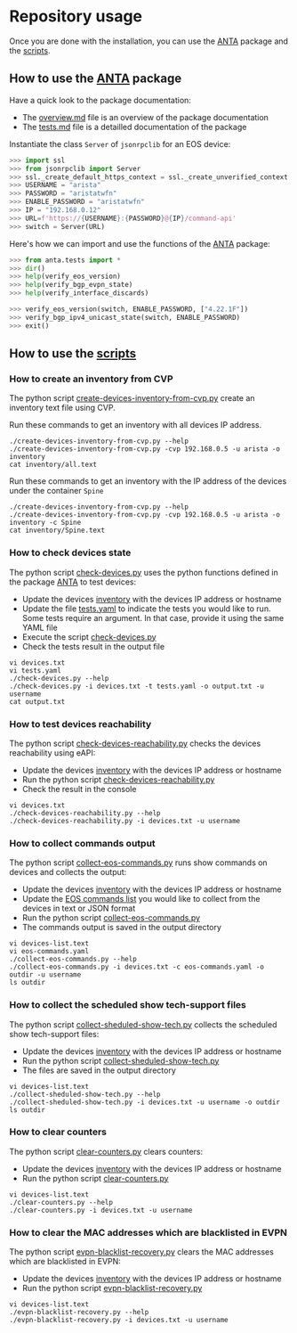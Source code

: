 # Repository usage

Once you are done with the installation, you can use the [ANTA](api/README.md) package and the [scripts](../scripts).


## How to use the [ANTA](api/README.md) package

Have a quick look to the package documentation:

- The [overview.md](api/README.md) file is an overview of the package documentation
- The [tests.md](api/tests.md) file is a detailled documentation of the package

Instantiate the class `Server` of `jsonrpclib` for an EOS device:

```python
>>> import ssl
>>> from jsonrpclib import Server
>>> ssl._create_default_https_context = ssl._create_unverified_context
>>> USERNAME = "arista"
>>> PASSWORD = "aristatwfn"
>>> ENABLE_PASSWORD = "aristatwfn"
>>> IP = "192.168.0.12"
>>> URL=f'https://{USERNAME}:{PASSWORD}@{IP}/command-api'
>>> switch = Server(URL)
```

Here's how we can import and use the functions of the [ANTA](api/README.md) package:

```python
>>> from anta.tests import *
>>> dir()
>>> help(verify_eos_version)
>>> help(verify_bgp_evpn_state)
>>> help(verify_interface_discards)
```

```python
>>> verify_eos_version(switch, ENABLE_PASSWORD, ["4.22.1F"])
>>> verify_bgp_ipv4_unicast_state(switch, ENABLE_PASSWORD)
>>> exit()
```

## How to use the [scripts](scripts)

### How to create an inventory from CVP

The python script [create-devices-inventory-from-cvp.py](../scripts/create-devices-inventory-from-cvp.py) create an inventory text file using CVP.

Run these commands to get an inventory with all devices IP address.

```shell
./create-devices-inventory-from-cvp.py --help
./create-devices-inventory-from-cvp.py -cvp 192.168.0.5 -u arista -o inventory
cat inventory/all.text
```

Run these commands to get an inventory with the IP address of the devices under the container `Spine`

```shell
./create-devices-inventory-from-cvp.py --help
./create-devices-inventory-from-cvp.py -cvp 192.168.0.5 -u arista -o inventory -c Spine
cat inventory/Spine.text
```

### How to check devices state

The python script [check-devices.py](../scripts/check-devices.py) uses the python functions defined in the package [ANTA](api/README.md) to test devices:

- Update the devices [inventory](../examples/devices.txt) with the devices IP address or hostname
- Update the file [tests.yaml](../examples/tests.yaml) to indicate the tests you would like to run. Some tests require an argument. In that case, provide it using the same YAML file
- Execute the script [check-devices.py](../scripts/check-devices.py)
- Check the tests result in the output file

```shell
vi devices.txt
vi tests.yaml
./check-devices.py --help
./check-devices.py -i devices.txt -t tests.yaml -o output.txt -u username
cat output.txt
```

### How to test devices reachability

The python script [check-devices-reachability.py](../scripts/check-devices-reachability.py) checks the devices reachability using eAPI:

- Update the devices [inventory](../examples/devices.txt) with the devices IP address or hostname
- Run the python script [check-devices-reachability.py](../scripts/check-devices-reachability.py)
- Check the result in the console

```shell
vi devices.txt
./check-devices-reachability.py --help
./check-devices-reachability.py -i devices.txt -u username
```

### How to collect commands output

The python script [collect-eos-commands.py](../scripts/collect-eos-commands.py) runs show commands on devices and collects the output:

- Update the devices [inventory](../examples/devices.txt) with the devices IP address or hostname
- Update the [EOS commands list](../examples/eos-commands.yaml) you would like to collect from the devices in text or JSON format
- Run the python script [collect-eos-commands.py](../scripts/collect-eos-commands.py)
- The commands output is saved in the output directory

```shell
vi devices-list.text
vi eos-commands.yaml
./collect-eos-commands.py --help
./collect-eos-commands.py -i devices.txt -c eos-commands.yaml -o outdir -u username
ls outdir
```

### How to collect the scheduled show tech-support files

The python script [collect-sheduled-show-tech.py](../scripts/collect-sheduled-show-tech.py) collects the scheduled show tech-support files:

- Update the devices [inventory](../examples/devices.txt) with the devices IP address or hostname
- Run the python script [collect-sheduled-show-tech.py](../scripts/collect-sheduled-show-tech.py)
- The files are saved in the output directory

```shell
vi devices-list.text
./collect-sheduled-show-tech.py --help
./collect-sheduled-show-tech.py -i devices.txt -u username -o outdir
ls outdir
```

### How to clear counters

The python script [clear-counters.py](../scripts/clear-counters.py) clears counters:

- Update the devices [inventory](../examples/devices.txt) with the devices IP address or hostname
- Run the python script [clear-counters.py](../scripts/clear-counters.py)

```shell
vi devices-list.text
./clear-counters.py --help
./clear-counters.py -i devices.txt -u username
```

### How to clear the MAC addresses which are blacklisted in EVPN

The python script [evpn-blacklist-recovery.py](../scripts/evpn-blacklist-recovery.py) clears the MAC addresses which are blacklisted in EVPN:

- Update the devices [inventory](../examples/devices.txt) with the devices IP address or hostname
- Run the python script [evpn-blacklist-recovery.py](../scripts/evpn-blacklist-recovery.py)

```shell
vi devices-list.text
./evpn-blacklist-recovery.py --help
./evpn-blacklist-recovery.py -i devices.txt -u username
```
